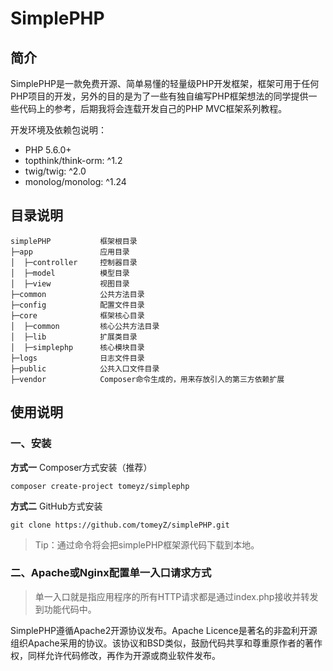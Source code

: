 # SimplePHP

## 简介
SimplePHP是一款免费开源、简单易懂的轻量级PHP开发框架，框架可用于任何PHP项目的开发，另外的目的是为了一些有独自编写PHP框架想法的同学提供一些代码上的参考，后期我将会连载开发自己的PHP MVC框架系列教程。

开发环境及依赖包说明：
* PHP 5.6.0+
* topthink/think-orm: ^1.2
* twig/twig: ^2.0
* monolog/monolog: ^1.24

## 目录说明

```
simplePHP           框架根目录
├─app               应用目录
│  ├─controller     控制器目录
│  ├─model          模型目录
│  ├─view           视图目录
├─common            公共方法目录
├─config            配置文件目录
├─core              框架核心目录
│  ├─common         核心公共方法目录
│  ├─lib            扩展类目录
│  ├─simplephp      核心模块目录
├─logs              日志文件目录
├─public            公共入口文件目录
├─vendor            Composer命令生成的，用来存放引入的第三方依赖扩展
```

## 使用说明

### 一、安装

**方式一** Composer方式安装（推荐）
```
composer create-project tomeyz/simplephp
```

**方式二** GitHub方式安装
```
git clone https://github.com/tomeyZ/simplePHP.git
```
> Tip：通过命令将会把simplePHP框架源代码下载到本地。

### 二、Apache或Nginx配置单一入口请求方式
> 单一入口就是指应用程序的所有HTTP请求都是通过index.php接收并转发到功能代码中。





SimplePHP遵循Apache2开源协议发布。Apache Licence是著名的非盈利开源组织Apache采用的协议。该协议和BSD类似，鼓励代码共享和尊重原作者的著作权，同样允许代码修改，再作为开源或商业软件发布。
